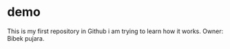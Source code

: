 # demo
This is my  first repository in Github i am trying to learn how it works. 
Owner: Bibek pujara.
